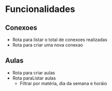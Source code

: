 # Funcionalidades

## Conexoes

- Rota para listar o total de conexoes realizadas
- Rota para criar uma nova conexao

## Aulas
- Rota para criar aulas 
- Rota paraListar aulas
    - Filtrar por matéria, dia da semana e horáio



